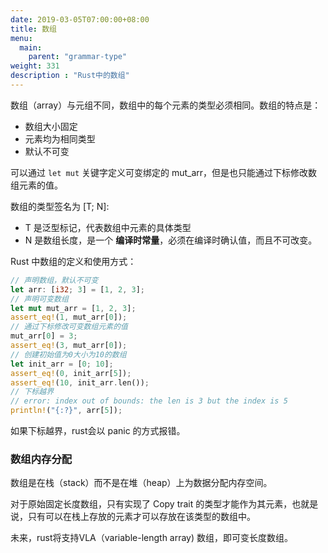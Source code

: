 ```yaml
---
date: 2019-03-05T07:00:00+08:00
title: 数组
menu:
  main:
    parent: "grammar-type"
weight: 331
description : "Rust中的数组"
---
```


数组（array）与元组不同，数组中的每个元素的类型必须相同。数组的特点是：

- 数组大小固定
- 元素均为相同类型
- 默认不可变

可以通过 `let mut` 关键字定义可变绑定的 mut_arr，但是也只能通过下标修改数组元素的值。

数组的类型签名为 [T; N]:

- T 是泛型标记，代表数组中元素的具体类型
- N 是数组长度，是一个 **编译时常量**，必须在编译时确认值，而且不可改变。

Rust 中数组的定义和使用方式：

```rust
// 声明数组，默认不可变
let arr: [i32; 3] = [1, 2, 3];
// 声明可变数组
let mut mut_arr = [1, 2, 3];
assert_eq!(1, mut_arr[0]);
// 通过下标修改可变数组元素的值
mut_arr[0] = 3;
assert_eq!(3, mut_arr[0]);
// 创建初始值为0大小为10的数组
let init_arr = [0; 10];
assert_eq!(0, init_arr[5]);
assert_eq!(10, init_arr.len());
// 下标越界
// error: index out of bounds: the len is 3 but the index is 5
println!("{:?}", arr[5]);
```

如果下标越界，rust会以 panic 的方式报错。

### 数组内存分配

数组是在栈（stack）而不是在堆（heap）上为数据分配内存空间。

对于原始固定长度数组，只有实现了 Copy trait 的类型才能作为其元素，也就是说，只有可以在栈上存放的元素才可以存放在该类型的数组中。

未来，rust将支持VLA（variable-length array) 数组，即可变长度数组。



